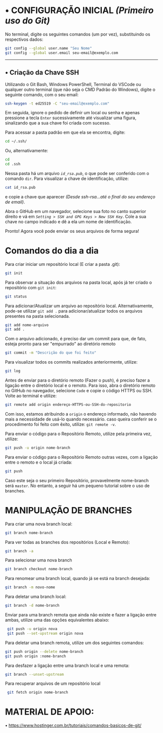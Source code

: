 # • CONFIGURAÇÃO INICIAL *(Primeiro uso do Git)*

No terminal, digite os seguintes comandos (um por vez), substituindo os respectivos dados:

```bash
git config --global user.name "Seu Nome"
git config --global user.email seu-email@exemplo.com
```
---
## • Criação da Chave SSH

Utilizando o Git Bash, Windows PowerShell, Terminal do VSCode ou qualquer outro terminal (que não seja o CMD Padrão do Windows), digite o seguinte comando, com o seu email:

```bash
ssh-keygen -t ed25519 -C "seu-email@exemplo.com"
```

Em seguida, ignore o pedido de definir um local ou senha e apenas pressione a tecla `Enter` sucessivamente até visualizar uma figura, sinalizando que a sua chave foi criada com sucesso.

Para acessar a pasta padrão em que ela se encontra, digite:

```bash
cd ~/.ssh/
```
Ou, alternativamente:

```bash
cd
cd .ssh
```

Nessa pasta há um arquivo *`id_rsa.pub`*, o que pode ser conferido com o comando `dir`. Para visualizar a chave de identificação, utilize:

```bash
cat id_rsa.pub
```
e copie a chave que aparecer *(Desde ssh-rsa...até o final do seu endereço de email)*.

Abra o GitHub em um navegador, selecione sua foto no canto superior direito e vá em *`Setting > SSH and GPG Keys > New SSH Key`*. Cole a sua chave no campo indicado e dê a ela um nome de identificação.

Pronto! Agora você pode enviar os seus arquivos de forma segura!


# Comandos do dia a dia
Para criar iniciar um repositório local (E criar a pasta .git):

```bash
git init
```

Para observar a situação dos arquivos na pasta local, após já ter criado o repositório com `git init`:

```bash
git status
```

Para adicionar/Atualizar um arquivo ao repositório local. Alternativamente, pode-se utilizar `git add .` para adicionar/atualizar todos os arquivos presentes na pasta selecionada.

```bash
git add nome-arquivo
git add .
```

Com o arquivo adicionado, é preciso dar um commit para que, de fato, esteja pronto para ser "empurrado" ao diretório remoto

```bash
git commit -m "Descrição do que foi feito"
```

Para visualizar todos os commits realizados anteriormente, utilize:

```bash
git log
```
Antes de enviar para o diretório remoto (Fazer o push), é preciso fazer a ligação entre o diretório local e o remoto. Para isso, abra o diretório remoto no GitHub no navegador, selecione `Code` e copie o código HTTPS ou SSH. Volte ao terminal e utilize:

```bash
git remote add origin endereço-HTTPS-ou-SSH-do-repositorio
```

Com isso, estamos atribuindo a `origin` o endereço informado, não havendo mais a necessidade de usá-lo quando necessário. caso queira conferir se o procedimento foi feito com êxito, utilize: `git remote -v`.


Para enviar o código para o Repositório Remoto, utilize pela primeira vez, utilize:

```bash
git push -u origin nome-branch
```

Para enviar o código para o Repositório Remoto outras vezes, com a ligação entre o remoto e o local já criada:

```bash
git push
```
Caso este seja o seu primeiro Repositório, provavelmente nome-branch será `master`. No entanto, a seguir há um pequeno tutorial sobre o uso de branches.

# MANIPULAÇÃO DE BRANCHES

Para criar uma nova branch local:
```bash
git branch nome-branch
```

Para ver todas as branches dos repositórios (Local e Remoto):
```bash
git branch -a
```

Para selecionar uma nova branch
```bash
git branch checkout nome-branch
```

Para renomear uma branch local, quando já se está na branch desejada:
```bash
git branch -m novo-nome
```

Para deletar uma branch local:
```bash
git branch -d nome-branch
```

Enviar para uma branch remota que ainda não existe e fazer a ligação entre ambas, utilize uma das opções equivalentes abaixo:
```bash
 git push -u origin nova
 git push --set-upstream origin nova
```

Para deletar uma branch remota, utilize um dos seguintes comandos:
```bash
git push origin --delete nome-branch
git push origin :nome-branch
```

Para desfazer a ligação entre uma branch local e uma remota:
```bash
git branch --unset-upstream
```

Para recuperar arquivos de um repositório local
```bash
 git fetch origin nome-branch
```
# MATERIAL DE APOIO:
• https://www.hostinger.com.br/tutoriais/comandos-basicos-de-git/